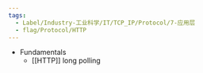 ```yaml
---
tags:
  - Label/Industry-工业科学/IT/TCP_IP/Protocol/7-应用层
  - flag/Protocol/HTTP
---
```


- Fundamentals
    - [[HTTP]] long polling
